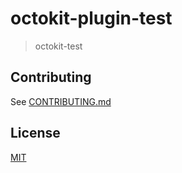 # octokit-plugin-test

> octokit-test

## Contributing

See [CONTRIBUTING.md](CONTRIBUTING.md)

## License

[MIT](LICENSE)

